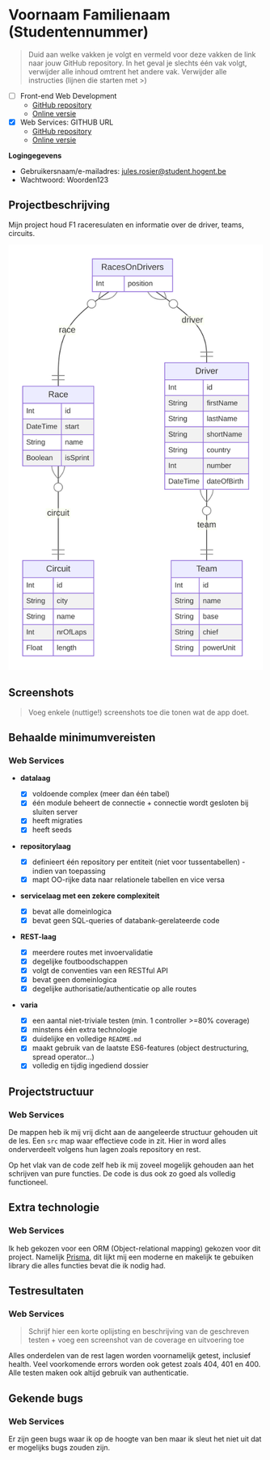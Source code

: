 # Voornaam Familienaam (Studentennummer)

> Duid aan welke vakken je volgt en vermeld voor deze vakken de link naar jouw GitHub repository. In het geval je slechts één vak volgt, verwijder alle inhoud omtrent het andere vak.
> Verwijder alle instructies (lijnen die starten met >)

- [ ] Front-end Web Development
  - [GitHub repository](github.com/HOGENT-Web)
  - [Online versie](github.com/HOGENT-Web)
- [x] Web Services: GITHUB URL
  - [GitHub repository](https://github.com/Web-IV/2223-webservices-JulesRosier)
  - [Online versie](https://two223-webservices-julesrosier.onrender.com)

**Logingegevens**

- Gebruikersnaam/e-mailadres: jules.rosier@student.hogent.be
- Wachtwoord: Woorden123

## Projectbeschrijving

Mijn project houd F1 raceresulaten en informatie over de driver, teams, circuits.

![EERD](./prisma-erd.svg)

## Screenshots

> Voeg enkele (nuttige!) screenshots toe die tonen wat de app doet.

## Behaalde minimumvereisten

### Web Services

- **datalaag**

  - [x] voldoende complex (meer dan één tabel)
  - [x] één module beheert de connectie + connectie wordt gesloten bij sluiten server
  - [x] heeft migraties
  - [x] heeft seeds
        <br />

- **repositorylaag**

  - [x] definieert één repository per entiteit (niet voor tussentabellen) - indien van toepassing
  - [x] mapt OO-rijke data naar relationele tabellen en vice versa
        <br />

- **servicelaag met een zekere complexiteit**

  - [x] bevat alle domeinlogica
  - [x] bevat geen SQL-queries of databank-gerelateerde code
        <br />

- **REST-laag**

  - [x] meerdere routes met invoervalidatie
  - [x] degelijke foutboodschappen
  - [x] volgt de conventies van een RESTful API
  - [x] bevat geen domeinlogica
  - [x] degelijke authorisatie/authenticatie op alle routes
        <br />

- **varia**
  - [x] een aantal niet-triviale testen (min. 1 controller >=80% coverage)
  - [x] minstens één extra technologie
  - [x] duidelijke en volledige `README.md`
  - [x] maakt gebruik van de laatste ES6-features (object destructuring, spread operator...)
  - [x] volledig en tijdig ingediend dossier

## Projectstructuur

### Web Services

De mappen heb ik mij vrij dicht aan de aangeleerde structuur gehouden uit de les. Een `src` map waar effectieve code in zit. Hier in word alles onderverdeelt volgens hun lagen zoals repository en rest. 

Op het vlak van de code zelf heb ik mij zoveel mogelijk gehouden aan het schrijven van pure functies. De code is dus ook zo goed als volledig functioneel.

## Extra technologie

### Web Services

Ik heb gekozen voor een ORM (Object-relational mapping) gekozen voor dit project. Namelijk [Prisma](https://www.npmjs.com/package/prisma), dit lijkt mij een moderne en makelijk te gebuiken library die alles functies bevat die ik nodig had.

## Testresultaten

### Web Services

> Schrijf hier een korte oplijsting en beschrijving van de geschreven testen + voeg een screenshot van de coverage en uitvoering toe

Alles onderdelen van de rest lagen worden voornamelijk getest, inclusief health. Veel voorkomende errors worden ook getest zoals 404, 401 en 400. Alle testen maken ook altijd gebruik van authenticatie.

## Gekende bugs

### Web Services

Er zijn geen bugs waar ik op de hoogte van ben maar ik sleut het niet uit dat er mogelijks bugs zouden zijn.
